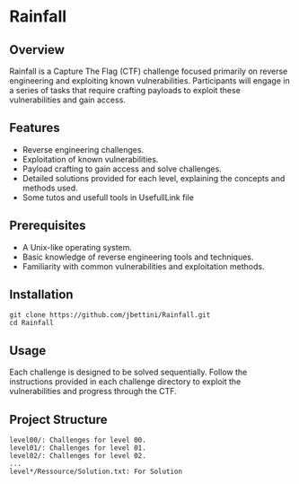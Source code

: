 # Rainfall

## Overview
Rainfall is a Capture The Flag (CTF) challenge focused primarily on reverse engineering and exploiting known vulnerabilities. Participants will engage in a series of tasks that require crafting payloads to exploit these vulnerabilities and gain access.

## Features
-   Reverse engineering challenges.
-   Exploitation of known vulnerabilities.
-   Payload crafting to gain access and solve challenges.
-   Detailed solutions provided for each level, explaining the concepts and methods used.
-   Some tutos and usefull tools in UsefullLink file

## Prerequisites
-   A Unix-like operating system.
-   Basic knowledge of reverse engineering tools and techniques.
-   Familiarity with common vulnerabilities and exploitation methods.

##  Installation
```
git clone https://github.com/jbettini/Rainfall.git
cd Rainfall
```
## Usage

Each challenge is designed to be solved sequentially. Follow the instructions provided in each challenge directory to exploit the vulnerabilities and progress through the CTF.

## Project Structure

    level00/: Challenges for level 00.
    level01/: Challenges for level 01.
    level02/: Challenges for level 02.
    ...
    level*/Ressource/Solution.txt: For Solution